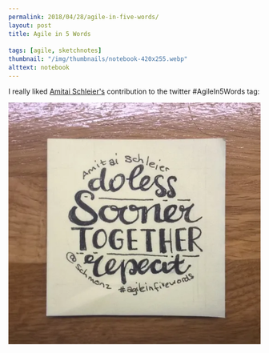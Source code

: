 ```yaml
---
permalink: 2018/04/28/agile-in-five-words/
layout: post
title: Agile in 5 Words

tags: [agile, sketchnotes]
thumbnail: "/img/thumbnails/notebook-420x255.webp"
alttext: notebook
---
```


I really liked <a href="https://twitter.com/schmonz">Amitai Schleier's</a> contribution to the twitter
#AgileIn5Words tag:

![do less](/img/posts/agile-in-five-words/do-less.webp)
